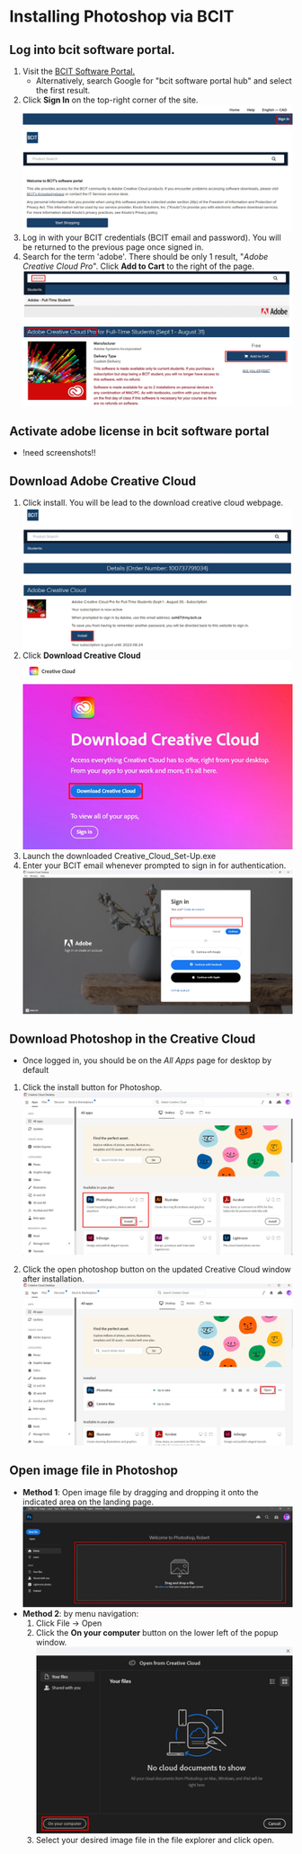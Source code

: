 # Installing Photoshop via BCIT

## Log into bcit software portal.

1. Visit the [BCIT Software Portal.](https://bcit.onthehub.com/WebStore/Welcome.aspx)
    - Alternatively, search Google for "bcit software portal hub" and select the first result.
2. Click **Sign In** on the top-right corner of the site.
    ![software portal](./images-installation/install_1.jpg)
3. Log in with your BCIT credentials (BCIT email and password).
    You will be returned to the previous page once signed in.
4. Search for the term 'adobe'. There should be only 1 result, "_Adobe Creative Cloud Pro_". Click **Add to Cart** to the right of the page.
    ![software portal](./images-installation/install_2.jpg)

## Activate adobe license in bcit software portal
* !need screenshots!!

## Download Adobe Creative Cloud

1. Click install. You will be lead to the download creative cloud webpage. ![portalACC install](./images-installation/install_3_1.jpg)
2. Click **Download Creative Cloud**
    ![software portal](./images-installation/DownloadCC.jpg)
3. Launch the downloaded Creative_Cloud_Set-Up.exe
4. Enter your BCIT email whenever prompted to sign in for authentication.
    ![CC adobe login](./images-installation/CC_BCIT_login.jpg)

## Download Photoshop in the Creative Cloud

- Once logged in, you should be on the _All Apps_ page for desktop by default

1. Click the install button for Photoshop.
    ![CC Photoshop install](./images-installation/CC_landingpage.jpg)

2. Click the open photoshop button on the updated Creative Cloud window after installation.
    ![CC Photoshop open](./images-installation/CC_open_Ps_button.jpg)

## Open image file in Photoshop

- **Method 1**:
    Open image file by dragging and dropping it onto the indicated area on the landing page.
    ![Photoshop landing](./images-installation/Ps_landing_page.jpg)
- **Method 2**: by menu navigation:
    1. Click File -> Open
    2. Click the **On your computer** button on the lower left of the popup window.![CC Photoshop open](./images-installation/OpenfromCCwindow.jpg)
    3. Select your desired image file in the file explorer and click open.
